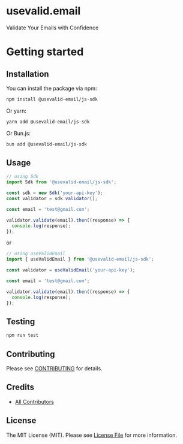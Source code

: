 # usevalid.email

Validate Your Emails with Confidence

# Getting started

## Installation

You can install the package via npm:

```bash
npm install @usevalid-email/js-sdk
```

Or yarn:

```bash
yarn add @usevalid-email/js-sdk
```

Or Bun.js:

```bash
bun add @usevalid-email/js-sdk
```

## Usage

```javascript
// using Sdk
import Sdk from '@usevalid-email/js-sdk';

const sdk = new Sdk('your-api-key');
const validator = sdk.validator();

const email = 'test@gmail.com';

validator.validate(email).then((response) => {
  console.log(response);
});
```

or

```javascript
// using useValidEmail
import { useValidEmail } from '@usevalid-email/js-sdk';

const validator = useValidEmail('your-api-key');

const email = 'test@gmail.com';

validator.validate(email).then((response) => {
  console.log(response);
});
```

## Testing

```bash
npm run test
```

## Contributing

Please see [CONTRIBUTING](CONTRIBUTING.md) for details.

## Credits

- [All Contributors](https://github.com/usevalid-email/js-sdk/graphs/contributors)

## License

The MIT License (MIT). Please see [License File](LICENSE) for more information.
